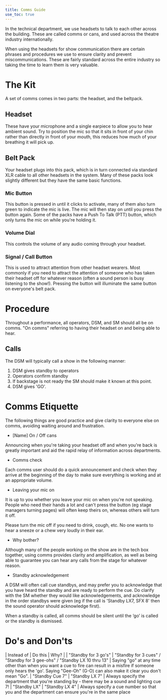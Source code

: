 ```yaml
---
title: Comms Guide
use_toc: true 
--- 
```


In the technical department, we use headsets to talk to each other across the building. These are called comms or cans, and used across the theatre industry internationally. 

When using the headsets for show communication there are certain phrases and procedures we use to ensure clarity and prevent miscommunications. These are fairly standard across the entire industry so taking the time to learn them is very valuable.

# The Kit 

A set of comms comes in two parts: the headset, and the beltpack.

## Headset 
These have your microphone and a single earpiece to allow you to hear ambient sound. Try to position the mic so that it sits in front of your chin rather than directly in front of your mouth, this reduces how much of your breathing it will pick up.

## Belt Pack

Your headset plugs into this pack, which is in turn connected via standard XLR cable to all other headsets in the system. Many of these packs look slightly different but they have the same basic functions. 

### Mic Button
This button is pressed in until it clicks to activate, many of them also turn green to indicate the mic is live. The mic will then stay on until you press the button again. Some of the packs have a Push To Talk (PTT) button, which only turns the mic on while you're holding it.

### Volume Dial
This controls the volume of any audio coming through your headset.

### Signal / Call Button
This is used to attract attention from other headset wearers. Most commonly if you need to attract the attention of someone who has taken their headset off for whatever reason (often a sound person is busy listening to the show!). Pressing the button will illuminate the same button on everyone's belt pack.

# Procedure

Throughout a performance, all operators, DSM, and SM should all be on comms. "On comms" referring to having their headset on and being able to hear.

## Calls 
The DSM will typically call a show in the following manner: 

1. DSM gives standby to operators
2. Operators confirm standby
3. If backstage is not ready the SM should make it known at this point.
4. DSM gives 'GO'.

# Comms Etiquette 
The following things are good practice and give clarity to everyone else on comms, avoiding waiting around and frustration.
* [Name] On / Off cans 

Announcing when you're taking your headset off and when you're back is greatly important and aid the rapid relay of information across departments. 

* Comms check 

Each comms user should do a quick announcement and check when they arrive at the beginning of the day to make sure everything is working and at an appropriate volume.

* Leaving your mic on

It is up to you whether you leave your mic on when you're not speaking. People who need their hands a lot and can't press the button (eg stage managers turning pages) will often keep theirs on, whereas others will turn it off.

Please turn the mic off if you need to drink, cough, etc. No one wants to hear a sneeze or a chew very loudly in their 
ear.

* Why bother?

Although many of the people working on the show are in the tech box together, using comms provides clarity and amplification, as well as being able to guarantee you can hear any calls from the stage for whatever reason.

* Standby acknowledgement  

A DSM will often call cue standbys, and may prefer you to acknowledge that you have heard the standby and are ready to perform the cue. Do clarify with the SM whether they would like acknowledgements, and acknowledge in the order standbys were given (eg if the call is 'Standby LX7, SFX 8' then the sound operator should acknowledge first).

When a standby is called, all comms should be silent until the ‘go’ is called or the standby is dismissed. 

# Do's and Don'ts

| Instead of | Do this | Why? |
| "Standby for 3 go's" | "Standby for 3 cues" / "Standby for 3 gee-ohs" / "Standby LX 10 thru 13" 	| Saying "go" at any time other than when you want a cue to fire can result in a misfire if someone only hears the 'go'. Saying "Gee-Oh" (G-O) can also make it clear you don't mean "Go".
| "Standby Cue 7" | "Standby LX 7" | Always specify the department that you're standing by - there may be a sound and lighting cue 7!
| "Standby LX" | "Standby LX 4" | Always specify a cue number so that you and the department can ensure you're in the same place